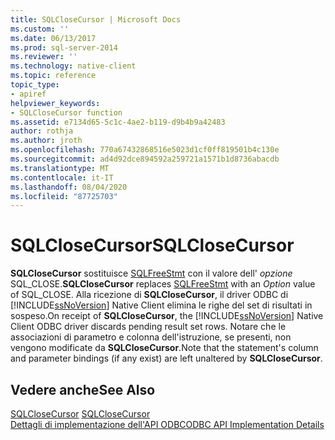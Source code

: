 ```yaml
---
title: SQLCloseCursor | Microsoft Docs
ms.custom: ''
ms.date: 06/13/2017
ms.prod: sql-server-2014
ms.reviewer: ''
ms.technology: native-client
ms.topic: reference
topic_type:
- apiref
helpviewer_keywords:
- SQLCloseCursor function
ms.assetid: e7134d65-5c1c-4ae2-b119-d9b4b9a42483
author: rothja
ms.author: jroth
ms.openlocfilehash: 770a67432868516e5023d1cf0ff819501b4c130e
ms.sourcegitcommit: ad4d92dce894592a259721a1571b1d8736abacdb
ms.translationtype: MT
ms.contentlocale: it-IT
ms.lasthandoff: 08/04/2020
ms.locfileid: "87725703"
---
```

# <a name="sqlclosecursor"></a><span data-ttu-id="2382c-102">SQLCloseCursor</span><span class="sxs-lookup"><span data-stu-id="2382c-102">SQLCloseCursor</span></span>
  <span data-ttu-id="2382c-103">**SQLCloseCursor** sostituisce [SQLFreeStmt](sqlfreestmt.md) con il valore dell' *opzione* SQL_CLOSE.</span><span class="sxs-lookup"><span data-stu-id="2382c-103">**SQLCloseCursor** replaces [SQLFreeStmt](sqlfreestmt.md) with an *Option* value of SQL_CLOSE.</span></span> <span data-ttu-id="2382c-104">Alla ricezione di **SQLCloseCursor**, il driver ODBC di [!INCLUDE[ssNoVersion](../../includes/ssnoversion-md.md)] Native Client elimina le righe del set di risultati in sospeso.</span><span class="sxs-lookup"><span data-stu-id="2382c-104">On receipt of **SQLCloseCursor**, the [!INCLUDE[ssNoVersion](../../includes/ssnoversion-md.md)] Native Client ODBC driver discards pending result set rows.</span></span> <span data-ttu-id="2382c-105">Notare che le associazioni di parametro e colonna dell'istruzione, se presenti, non vengono modificate da **SQLCloseCursor**.</span><span class="sxs-lookup"><span data-stu-id="2382c-105">Note that the statement's column and parameter bindings (if any exist) are left unaltered by **SQLCloseCursor**.</span></span>  
  
## <a name="see-also"></a><span data-ttu-id="2382c-106">Vedere anche</span><span class="sxs-lookup"><span data-stu-id="2382c-106">See Also</span></span>  
 <span data-ttu-id="2382c-107">[SQLCloseCursor](https://go.microsoft.com/fwlink/?LinkId=59331) </span><span class="sxs-lookup"><span data-stu-id="2382c-107">[SQLCloseCursor](https://go.microsoft.com/fwlink/?LinkId=59331) </span></span>  
 [<span data-ttu-id="2382c-108">Dettagli di implementazione dell'API ODBC</span><span class="sxs-lookup"><span data-stu-id="2382c-108">ODBC API Implementation Details</span></span>](odbc-api-implementation-details.md)  
  
  

